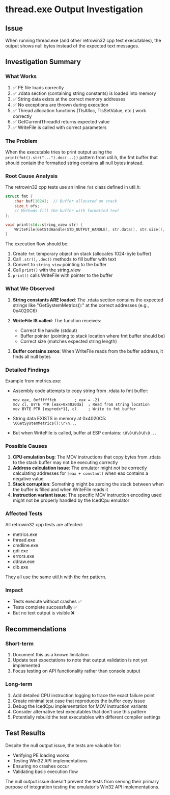 # thread.exe Output Investigation

## Issue
When running thread.exe (and other retrowin32 cpp test executables), the output shows null bytes instead of the expected text messages.

## Investigation Summary

### What Works
1. ✅ PE file loads correctly
2. ✅ .rdata section (containing string constants) is loaded into memory
3. ✅ String data exists at the correct memory addresses
4. ✅ No exceptions are thrown during execution  
5. ✅ Thread allocation functions (TlsAlloc, TlsSetValue, etc.) work correctly
6. ✅ GetCurrentThreadId returns expected value
7. ✅ WriteFile is called with correct parameters

### The Problem
When the executable tries to print output using the `print(fmt().str("...").dec(...))` pattern from util.h, the fmt buffer that should contain the formatted string contains all null bytes instead.

### Root Cause Analysis

The retrowin32 cpp tests use an inline `fmt` class defined in util.h:
```cpp
struct fmt {
    char buf[1024];  // Buffer allocated on stack
    size_t ofs;
    // Methods fill the buffer with formatted text
};

void print(std::string_view str) {
    WriteFile(GetStdHandle(STD_OUTPUT_HANDLE), str.data(), str.size(), nullptr, nullptr);
}
```

The execution flow should be:
1. Create `fmt` temporary object on stack (allocates 1024-byte buffer)
2. Call `.str()`, `.dec()` methods to fill buffer with text
3. Convert to `string_view` pointing to the buffer
4. Call `print()` with the string_view
5. `print()` calls WriteFile with pointer to the buffer

### What We Observed

1. **String constants ARE loaded**: The .rdata section contains the expected strings like "GetSystemMetrics():" at the correct addresses (e.g., 0x4020C6)

2. **WriteFile IS called**: The function receives:
   - Correct file handle (stdout)
   - Buffer pointer (pointing to stack location where fmt buffer should be)
   - Correct size (matches expected string length)

3. **Buffer contains zeros**: When WriteFile reads from the buffer address, it finds all null bytes

### Detailed Findings

Example from metrics.exe:
- Assembly code attempts to copy string from .rdata to fmt buffer:
  ```assembly
  mov eax, 0xffffffeb        ; eax = -21
  mov cl, BYTE PTR [eax+0x4020da]  ; Read from string location
  mov BYTE PTR [esp+edx*1], cl     ; Write to fmt buffer
  ```

- String data EXISTS in memory at 0x4020C5: `\0GetSystemMetrics():\r\n...`
- But when WriteFile is called, buffer at ESP contains: `\0\0\0\0\0\0...`

### Possible Causes

1. **CPU emulation bug**: The MOV instructions that copy bytes from .rdata to the stack buffer may not be executing correctly
2. **Address calculation issue**: The emulator might not be correctly calculating addresses for `[eax + constant]` when eax contains a negative value
3. **Stack corruption**: Something might be zeroing the stack between when the buffer is filled and when WriteFile reads it
4. **Instruction variant issue**: The specific MOV instruction encoding used might not be properly handled by the IcedCpu emulator

### Affected Tests
All retrowin32 cpp tests are affected:
- metrics.exe
- thread.exe  
- cmdline.exe
- gdi.exe
- errors.exe
- ddraw.exe
- dib.exe

They all use the same util.h with the `fmt` pattern.

### Impact
- Tests execute without crashes ✅
- Tests complete successfully ✅
- But no text output is visible ❌

## Recommendations

### Short-term
1. Document this as a known limitation
2. Update test expectations to note that output validation is not yet implemented
3. Focus testing on API functionality rather than console output

### Long-term
1. Add detailed CPU instruction logging to trace the exact failure point
2. Create minimal test case that reproduces the buffer copy issue
3. Debug the IcedCpu implementation for MOV instruction variants
4. Consider alternative test executables that don't use this pattern
5. Potentially rebuild the test executables with different compiler settings

## Test Results
Despite the null output issue, the tests are valuable for:
- Verifying PE loading works
- Testing Win32 API implementations
- Ensuring no crashes occur
- Validating basic execution flow

The null output issue doesn't prevent the tests from serving their primary purpose of integration testing the emulator's Win32 API implementations.
